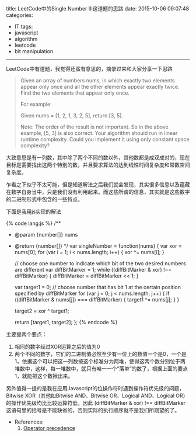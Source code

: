 title: LeetCode中的Single Number III这道题的思路
date: 2015-10-06 09:07:48
categories:
- IT
tags:
- javascript
- algorithm
- leetcode
- bit manipulation
---
LeetCode中有道题，我觉得还蛮有意思的，摘录过来和大家分享一下思路
<blockquote style="text-align:left">
Given an array of numbers nums, in which exactly two elements appear only once and all the other elements appear exactly twice. Find the two elements that appear only once.

For example:

Given nums = [1, 2, 1, 3, 2, 5], return [3, 5].

Note:
The order of the result is not important. So in the above example, [5, 3] is also correct.
Your algorithm should run in linear runtime complexity. Could you implement it using only constant space complexity?
</blockquote>

大致意思是有一列数，其中除了两个不同的数以外，其他数都是成双成对的，现在目标是需要找出这两个特别的数，并且要求算法的达到线性时间复杂度和常数空间复杂度。

乍看之下似乎不太可能，但是知道解法之后我们就会发现，其实很多信息以及蕴藏在数字自身当中，只是我们没有利用起来。而这些所谓的信息，其实就是这些数字的二进制形式中包含的一些特点。

下面是我用js实现的解法

{% code lang:js %}
/**
 * @param {number[]} nums
 * @return {number[]}
 */
var singleNumber = function(nums) {
    var xor = nums[0];
    for (var i = 1; i < nums.length; i++) {
        xor ^= nums[i];
    }

    // choose one number to indicate which bit of the two desired numbers are different
    var diffBitMarker = 1;
    while ((diffBitMarker & xor) !== diffBitMarker) {
        diffBitMarker = diffBitMarker << 1;
    }

    var target1 = 0;
    // choose number that has bit 1 at the certain position specified by diffBitMarker
    for (var j = 0; j < nums.length; j++) {
        if ((diffBitMarker & nums[j]) === diffBitMarker) {
            target1 ^= nums[j];
        }
    }

    target2 = xor ^ target1;

    return [target1, target2];
};
{% endcode %}

主要提两个要点：

1. 相同的数字经过XOR运算之后的值为0
2. 两个不同的数字，它们的二进制值必然至少有一位上的数值一个是0，一个是1，依据这个可以把这一列数按这个标准分为两堆，使得这两个数分别位于两堆数中，这样，每一堆数中，就只有唯一一个“落单”的数了，根据上面的要点1，就能把这个数揪出来。

另外值得一提的是我在应用Javascript的位操作符时遇到操作符优先级的问题，Bitwise XOR（其他如Bitwise AND、Bitwise OR、Logical AND、Logical OR）的操作优先级均比比较运算符低，因此 (diffBitMarker & xor) !== diffBitMarker 这语句里的括号是不能缺省的，否则实际的执行顺序就不是我们所期望的了。

- References:
  1. [Operator precedence](https://developer.mozilla.org/en-US/docs/Web/JavaScript/Reference/Operators/Operator_Precedence)
